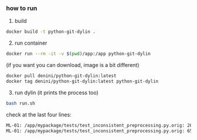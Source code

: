 ### how to run

1. build

```bash
docker build -t python-git-dylin .
```

2. run container

```bash
docker run --rm -it -v $(pwd)/app:/app python-git-dylin
```

(if you want you can download, image is a bit different)
```bash
docker pull denini/python-git-dylin:latest
docker tag denini/python-git-dylin:latest python-git-dylin
```


3. run dylin (it prints the process too)

```bash
bash run.sh
```

check at the last four lines:
```bash
ML-01: /app/mypackage/tests/test_inconsistent_preprocessing.py.orig: 26: 1 args have not been transformed out of 2
ML-01: /app/mypackage/tests/test_inconsistent_preprocessing.py.orig: 65: 1 args have not been transformed out of 2
```
